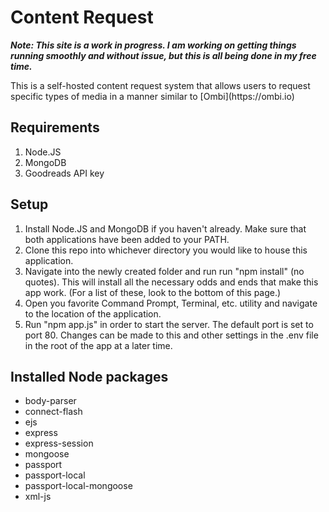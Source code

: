 # Content Request

___Note: This site is a work in progress. I am working on getting things running smoothly and without issue, but this is all being done in my free time.___

<p>This is a self-hosted content request system that allows users to request specific types of media in a manner similar to [Ombi](https://ombi.io)</p>

## Requirements
1. Node.JS 
2. MongoDB
3. Goodreads API key

## Setup
1. Install Node.JS and MongoDB if you haven't already. Make sure that both applications have been added to your PATH.
2. Clone this repo into whichever directory you would like to house this application.
3. Navigate into the newly created folder and run run "npm install" (no quotes). This will install all the necessary odds and ends that make this app work. (For a list of these, look to the bottom of this page.)
4. Open you favorite Command Prompt, Terminal, etc. utility and navigate to the location of the application.
5. Run "npm app.js" in order to start the server. The default port is set to port 80. Changes can be made to this and other settings in the .env file in the root of the app at a later time.

## Installed Node packages
* body-parser
* connect-flash
* ejs
* express
* express-session
* mongoose
* passport
* passport-local
* passport-local-mongoose
* xml-js
